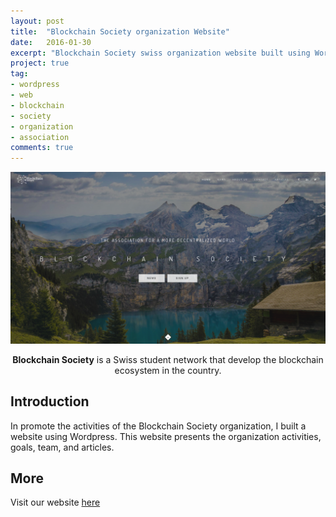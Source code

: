 ```yaml
---
layout: post
title:  "Blockchain Society organization Website"
date:   2016-01-30
excerpt: "Blockchain Society swiss organization website built using Wordpress."
project: true
tag:
- wordpress
- web
- blockchain
- society
- organization
- association
comments: true
---
```


![BCS Homepage](../assets/img/bcs-website-home.png)

<center><b>Blockchain Society</b> is a Swiss student network that develop the blockchain ecosystem in the country.</center>

## Introduction

In promote the activities of the Blockchain Society organization, I built a website using Wordpress.
This website presents the organization activities, goals, team, and articles.

## More

Visit our website [here](https://blockchainsociety.ch/)
